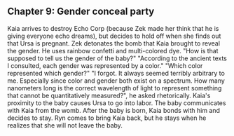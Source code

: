 ## Chapter 9: Gender conceal party

Kaia arrives to destroy Echo Corp (because Zek made her think that he is giving
everyone echo dreams), but decides to hold off when she finds out that Ursa is
pregnant. Zek detonates the bomb that Kaia brought to reveal the gender. He
uses rainbow confetti and multi-colored dye. "How is that supposed to tell us
the gender of the baby?" "According to the ancient texts I consulted, each
gender was represented by a color." "Which color represented which gender?" "I
forgot. It always seemed terribly arbitrary to me. Especially since color and
gender both exist on a spectrum. How many nanometers long is the correct wavelength
of light to represent something that cannot be quantitatively measured?", he
asked rhetorically. Kaia's proximity to the baby causes Ursa to go into labor.
The baby communicates with Kaia from the womb. After the baby is born, Kaia
bonds with him and decides to stay. Ryn comes to bring Kaia back, but he stays
when he realizes that she will not leave the baby.
